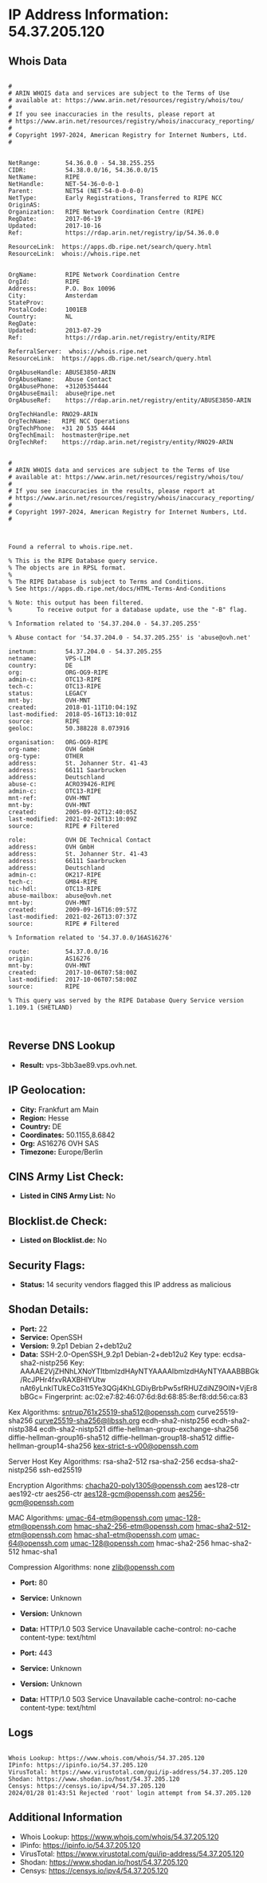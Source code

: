 # IP Address Information: 54.37.205.120

## Whois Data
```

#
# ARIN WHOIS data and services are subject to the Terms of Use
# available at: https://www.arin.net/resources/registry/whois/tou/
#
# If you see inaccuracies in the results, please report at
# https://www.arin.net/resources/registry/whois/inaccuracy_reporting/
#
# Copyright 1997-2024, American Registry for Internet Numbers, Ltd.
#


NetRange:       54.36.0.0 - 54.38.255.255
CIDR:           54.38.0.0/16, 54.36.0.0/15
NetName:        RIPE
NetHandle:      NET-54-36-0-0-1
Parent:         NET54 (NET-54-0-0-0-0)
NetType:        Early Registrations, Transferred to RIPE NCC
OriginAS:       
Organization:   RIPE Network Coordination Centre (RIPE)
RegDate:        2017-06-19
Updated:        2017-10-16
Ref:            https://rdap.arin.net/registry/ip/54.36.0.0

ResourceLink:  https://apps.db.ripe.net/search/query.html
ResourceLink:  whois://whois.ripe.net


OrgName:        RIPE Network Coordination Centre
OrgId:          RIPE
Address:        P.O. Box 10096
City:           Amsterdam
StateProv:      
PostalCode:     1001EB
Country:        NL
RegDate:        
Updated:        2013-07-29
Ref:            https://rdap.arin.net/registry/entity/RIPE

ReferralServer:  whois://whois.ripe.net
ResourceLink:  https://apps.db.ripe.net/search/query.html

OrgAbuseHandle: ABUSE3850-ARIN
OrgAbuseName:   Abuse Contact
OrgAbusePhone:  +31205354444 
OrgAbuseEmail:  abuse@ripe.net
OrgAbuseRef:    https://rdap.arin.net/registry/entity/ABUSE3850-ARIN

OrgTechHandle: RNO29-ARIN
OrgTechName:   RIPE NCC Operations
OrgTechPhone:  +31 20 535 4444 
OrgTechEmail:  hostmaster@ripe.net
OrgTechRef:    https://rdap.arin.net/registry/entity/RNO29-ARIN


#
# ARIN WHOIS data and services are subject to the Terms of Use
# available at: https://www.arin.net/resources/registry/whois/tou/
#
# If you see inaccuracies in the results, please report at
# https://www.arin.net/resources/registry/whois/inaccuracy_reporting/
#
# Copyright 1997-2024, American Registry for Internet Numbers, Ltd.
#



Found a referral to whois.ripe.net.

% This is the RIPE Database query service.
% The objects are in RPSL format.
%
% The RIPE Database is subject to Terms and Conditions.
% See https://apps.db.ripe.net/docs/HTML-Terms-And-Conditions

% Note: this output has been filtered.
%       To receive output for a database update, use the "-B" flag.

% Information related to '54.37.204.0 - 54.37.205.255'

% Abuse contact for '54.37.204.0 - 54.37.205.255' is 'abuse@ovh.net'

inetnum:        54.37.204.0 - 54.37.205.255
netname:        VPS-LIM
country:        DE
org:            ORG-OG9-RIPE
admin-c:        OTC13-RIPE
tech-c:         OTC13-RIPE
status:         LEGACY
mnt-by:         OVH-MNT
created:        2018-01-11T10:04:19Z
last-modified:  2018-05-16T13:10:01Z
source:         RIPE
geoloc:         50.388228 8.073916

organisation:   ORG-OG9-RIPE
org-name:       OVH GmbH
org-type:       OTHER
address:        St. Johanner Str. 41-43
address:        66111 Saarbrucken
address:        Deutschland
abuse-c:        ACRO39426-RIPE
admin-c:        OTC13-RIPE
mnt-ref:        OVH-MNT
mnt-by:         OVH-MNT
created:        2005-09-02T12:40:05Z
last-modified:  2021-02-26T13:10:09Z
source:         RIPE # Filtered

role:           OVH DE Technical Contact
address:        OVH GmbH
address:        St. Johanner Str. 41-43
address:        66111 Saarbrucken
address:        Deutschland
admin-c:        OK217-RIPE
tech-c:         GM84-RIPE
nic-hdl:        OTC13-RIPE
abuse-mailbox:  abuse@ovh.net
mnt-by:         OVH-MNT
created:        2009-09-16T16:09:57Z
last-modified:  2021-02-26T13:07:37Z
source:         RIPE # Filtered

% Information related to '54.37.0.0/16AS16276'

route:          54.37.0.0/16
origin:         AS16276
mnt-by:         OVH-MNT
created:        2017-10-06T07:58:00Z
last-modified:  2017-10-06T07:58:00Z
source:         RIPE

% This query was served by the RIPE Database Query Service version 1.109.1 (SHETLAND)



```
## Reverse DNS Lookup
- **Result:** vps-3bb3ae89.vps.ovh.net.

## IP Geolocation:
- **City:** Frankfurt am Main
- **Region:** Hesse
- **Country:** DE
- **Coordinates:** 50.1155,8.6842
- **Org:** AS16276 OVH SAS
- **Timezone:** Europe/Berlin

## CINS Army List Check:
- **Listed in CINS Army List:** 
No

## Blocklist.de Check:
- **Listed on Blocklist.de:** 
No

## Security Flags:
- **Status:** 14 security vendors flagged this IP address as malicious

## Shodan Details:
- **Port:** 22
- **Service:** OpenSSH
- **Version:** 9.2p1 Debian 2+deb12u2
- **Data:** SSH-2.0-OpenSSH_9.2p1 Debian-2+deb12u2
Key type: ecdsa-sha2-nistp256
Key: AAAAE2VjZHNhLXNoYTItbmlzdHAyNTYAAAAIbmlzdHAyNTYAAABBBGk/RcJPHr4fxvRAXBHlYUtw
nAt6yLnklTUkECo31t5Ye3QGj4KhLGDiyBrbPw5sfRHUZdiNZ9OIN+VjEr8bBGc=
Fingerprint: ac:02:e7:82:46:07:6d:8d:68:85:8e:f8:dd:56:ca:83

Kex Algorithms:
	sntrup761x25519-sha512@openssh.com
	curve25519-sha256
	curve25519-sha256@libssh.org
	ecdh-sha2-nistp256
	ecdh-sha2-nistp384
	ecdh-sha2-nistp521
	diffie-hellman-group-exchange-sha256
	diffie-hellman-group16-sha512
	diffie-hellman-group18-sha512
	diffie-hellman-group14-sha256
	kex-strict-s-v00@openssh.com

Server Host Key Algorithms:
	rsa-sha2-512
	rsa-sha2-256
	ecdsa-sha2-nistp256
	ssh-ed25519

Encryption Algorithms:
	chacha20-poly1305@openssh.com
	aes128-ctr
	aes192-ctr
	aes256-ctr
	aes128-gcm@openssh.com
	aes256-gcm@openssh.com

MAC Algorithms:
	umac-64-etm@openssh.com
	umac-128-etm@openssh.com
	hmac-sha2-256-etm@openssh.com
	hmac-sha2-512-etm@openssh.com
	hmac-sha1-etm@openssh.com
	umac-64@openssh.com
	umac-128@openssh.com
	hmac-sha2-256
	hmac-sha2-512
	hmac-sha1

Compression Algorithms:
	none
	zlib@openssh.com


- **Port:** 80
- **Service:** Unknown
- **Version:** Unknown
- **Data:** HTTP/1.0 503 Service Unavailable
cache-control: no-cache
content-type: text/html



- **Port:** 443
- **Service:** Unknown
- **Version:** Unknown
- **Data:** HTTP/1.0 503 Service Unavailable
cache-control: no-cache
content-type: text/html



## Logs
```

Whois Lookup: https://www.whois.com/whois/54.37.205.120
IPinfo: https://ipinfo.io/54.37.205.120
VirusTotal: https://www.virustotal.com/gui/ip-address/54.37.205.120
Shodan: https://www.shodan.io/host/54.37.205.120
Censys: https://censys.io/ipv4/54.37.205.120
2024/01/28 01:43:51 Rejected 'root' login attempt from 54.37.205.120

```
## Additional Information
- Whois Lookup: https://www.whois.com/whois/54.37.205.120
- IPinfo: https://ipinfo.io/54.37.205.120
- VirusTotal: https://www.virustotal.com/gui/ip-address/54.37.205.120
- Shodan: https://www.shodan.io/host/54.37.205.120
- Censys: https://censys.io/ipv4/54.37.205.120

